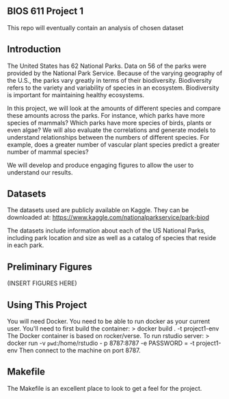 BIOS 611 Project 1
------------------
This repo will eventually contain an analysis of chosen dataset

Introduction
-----------------
The United States has 62 National Parks. Data on 56 of the parks were provided by the National Park Service. Because of the varying geography of the U.S., the parks vary greatly in terms of their biodiversity. Biodiversity refers to the variety and variability of species in an ecosystem. Biodiversity is important for maintaining healthy ecosystems. 

In this project, we will look at the amounts of different species and compare these amounts across the parks. For instance, which parks have more species of mammals? Which parks have more species of birds, plants or even algae? We will also evaluate the correlations and generate models to understand relationships between the numbers of different species. For example, does a greater number of vascular plant species predict a greater number of mammal species? 

We will develop and produce engaging figures to allow the user to understand our results. 

Datasets
-----------------
The datasets used are publicly available on Kaggle. They can be downloaded at: https://www.kaggle.com/nationalparkservice/park-biod

The datasets include information about each of the US National Parks, including park location and size as well as a catalog of species that reside in each park.  

Preliminary Figures
------------------
(INSERT FIGURES HERE)

Using This Project
-----------------
You will need Docker. 
You need to be able to run docker as your current user.
You'll need to first build the container:
    > docker build . -t project1-env
The Docker container is based on rocker/verse. To run rstudio server: 
    > docker run -v `pwd`:/home/rstudio - p 8787:8787 -e PASSWORD = <yourpassword> -t project1-env
Then connect to the machine on port 8787.

Makefile 
-----------------
The Makefile is an excellent place to look to get a feel for the project.
